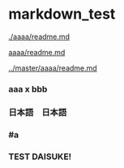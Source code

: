 # markdown_test

[./aaaa/readme.md](./aaaa/readme.md)

[aaaa/readme.md](aaaa/readme.md)

[../master/aaaa/readme.md](../master/aaaa/readme.md)

### aaa x bbb
### 日本語　日本語
### #a
### TEST DAISUKE!
